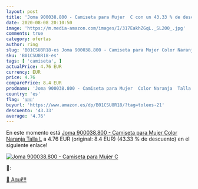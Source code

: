 ```yaml
---
layout: post
title: 'Joma 900038.800 - Camiseta para Mujer  C con un 43.33 % de descuento'
date: 2020-08-08 20:10:50
image: 'https://m.media-amazon.com/images/I/317EakhZGqL._SL200_.jpg'
comments: true
category: ofertas
author: ring
slug: 'B01CSU8R18-es Joma 900038.800 - Camiseta para Mujer Color Naranja Talla L'
sku: 'B01CSU8R18-es'
tags: [ 'camiseta', ]
actualPrice: 4.76 EUR
currency: EUR
price: 4.76
comparePrice: 8.4 EUR
prodname: 'Joma 900038.800 - Camiseta para Mujer  Color Naranja  Talla L'
country: 'es'
flag: '🇪🇸'
buyurl: 'https://www.amazon.es/dp/B01CSU8R18/?tag=tolees-21'
descuento: '43.33'
average: '4.76'
---
```


En este momento está [Joma 900038.800 - Camiseta para Mujer  Color Naranja  Talla L](https://www.amazon.es/dp/B01CSU8R18/?tag=tolees-21) a 4.76 EUR (original: 8.4 EUR) (43.33 %  de descuento) en el siguiente enlace!

[![Joma 900038.800 - Camiseta para Mujer  C](https://m.media-amazon.com/images/I/317EakhZGqL._SL200_.jpg)](https://www.amazon.es/dp/B01CSU8R18/?tag=tolees-21)

🔎:


[🛒 Aquí!!!](https://www.amazon.es/dp/B01CSU8R18/?tag=tolees-21)
